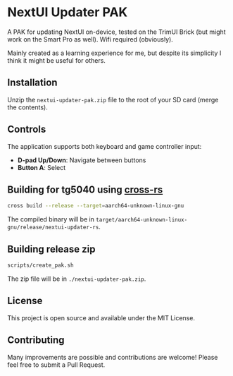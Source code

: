 # NextUI Updater PAK

A PAK for updating NextUI on-device, tested on the TrimUI Brick (but might work on the Smart Pro as well). Wifi required (obviously).

Mainly created as a learning experience for me, but despite its simplicity I think it might be useful for others.

## Installation

Unzip the `nextui-updater-pak.zip` file to the root of your SD card (merge the contents).

## Controls

The application supports both keyboard and game controller input:

- **D-pad Up/Down**: Navigate between buttons
- **Button A**: Select

## Building for tg5040 using [cross-rs](https://github.com/cross-rs/cross)

```bash
cross build --release --target=aarch64-unknown-linux-gnu
```

The compiled binary will be in `target/aarch64-unknown-linux-gnu/release/nextui-updater-rs`.

## Building release zip

```bash
scripts/create_pak.sh
```

The zip file will be in `./nextui-updater-pak.zip`.

## License

This project is open source and available under the MIT License.

## Contributing

Many improvements are possible and contributions are welcome! Please feel free to submit a Pull Request.
